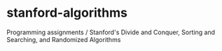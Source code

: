 # stanford-algorithms
Programming assignments / Stanford's Divide and Conquer, Sorting and Searching, and Randomized Algorithms
